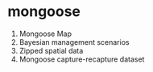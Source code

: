# mongoose

1. Mongoose Map
2. Bayesian management scenarios
3. Zipped spatial data
4. Mongoose capture-recapture dataset
